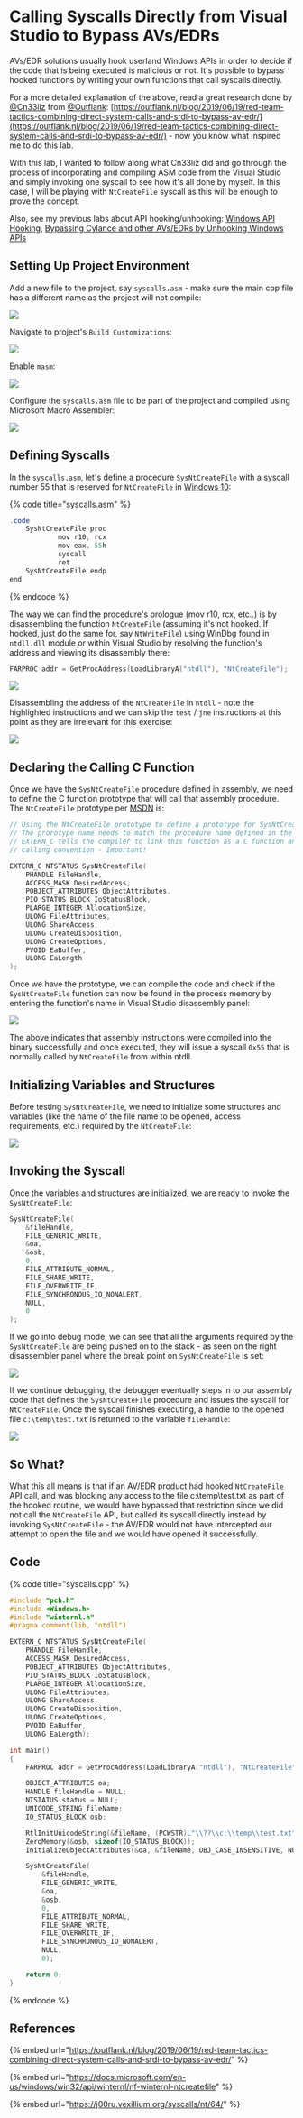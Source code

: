 # Calling Syscalls Directly from Visual Studio to Bypass AVs/EDRs

AVs/EDR solutions usually hook userland Windows APIs in order to decide if the code that is being executed is malicious or not. It's possible to bypass hooked functions by writing your own functions that call syscalls directly.

For a more detailed explanation of the above, read a great research done by [@Cn33liz](https://twitter.com/Cneelis) from [@Outflank](https://twitter.com/OutflankNL): [https://outflank.nl/blog/2019/06/19/red-team-tactics-combining-direct-system-calls-and-srdi-to-bypass-av-edr/](https://outflank.nl/blog/2019/06/19/red-team-tactics-combining-direct-system-calls-and-srdi-to-bypass-av-edr/) - now you know what inspired me to do this lab.

With this lab, I wanted to follow along what Cn33liz did and go through the process of incorporating and compiling ASM code from the Visual Studio and simply invoking one syscall to see how it's all done by myself. In this case, I will be playing with `NtCreateFile` syscall as this will be enough to prove the concept.

Also, see my previous labs about API hooking/unhooking: [Windows API Hooking](../code-injection-process-injection/how-to-hook-windows-api-using-c++.md), [Bypassing Cylance and other AVs/EDRs by Unhooking Windows APIs](bypassing-cylance-and-other-avs-edrs-by-unhooking-windows-apis.md)

## Setting Up Project Environment

Add a new file to the project, say `syscalls.asm` - make sure the main cpp file has a different name as the project will not compile:

![](<../../.gitbook/assets/image (3).png>)

Navigate to project's `Build Customizations`:

![](<../../.gitbook/assets/image (7).png>)

Enable `masm`:

![](<../../.gitbook/assets/image (5).png>)

Configure the `syscalls.asm` file to be part of the project and compiled using Microsoft Macro Assembler:

![](<../../.gitbook/assets/image (8).png>)

## Defining Syscalls

In the `syscalls.asm`, let's define a procedure `SysNtCreateFile` with a syscall number 55 that is reserved for `NtCreateFile` in [Windows 10](https://j00ru.vexillium.org/syscalls/nt/64/):

{% code title="syscalls.asm" %}
```csharp
.code
	SysNtCreateFile proc
			mov r10, rcx
			mov eax, 55h
			syscall
			ret
	SysNtCreateFile endp
end
```
{% endcode %}

The way we can find the procedure's prologue (mov r10, rcx, etc..) is by disassembling the function `NtCreateFile` (assuming it's not hooked. If hooked, just do the same for, say `NtWriteFile`) using WinDbg found in `ntdll.dll` module or within Visual Studio by resolving the function's address and viewing its disassembly there:

```cpp
FARPROC addr = GetProcAddress(LoadLibraryA("ntdll"), "NtCreateFile");
```

![](<../../.gitbook/assets/image (9).png>)

Disassembling the address of the `NtCreateFile` in `ntdll` - note the highlighted instructions and we can skip the `test` / `jne` instructions at this point as they are irrelevant for this exercise:

![](<../../.gitbook/assets/image (10).png>)

## Declaring the Calling C Function

Once we have the `SysNtCreateFile` procedure defined in assembly, we need to define the C function prototype that will call that assembly procedure. The `NtCreateFile` prototype per [MSDN](https://docs.microsoft.com/en-us/windows/win32/api/winternl/nf-winternl-ntcreatefile) is:

```cpp
// Using the NtCreateFile prototype to define a prototype for SysNtCreateFile.
// The prorotype name needs to match the procedure name defined in the syscalls.asm
// EXTERN_C tells the compiler to link this function as a C function and use stdcall
// calling convention - Important!

EXTERN_C NTSTATUS SysNtCreateFile(
	PHANDLE FileHandle,
	ACCESS_MASK DesiredAccess,
	POBJECT_ATTRIBUTES ObjectAttributes,
	PIO_STATUS_BLOCK IoStatusBlock,
	PLARGE_INTEGER AllocationSize,
	ULONG FileAttributes,
	ULONG ShareAccess,
	ULONG CreateDisposition,
	ULONG CreateOptions,
	PVOID EaBuffer,
	ULONG EaLength
);
```

Once we have the prototype, we can compile the code and check if the `SysNtCreateFile` function can now be found in the process memory by entering the function's name in Visual Studio disassembly panel:

![](<../../.gitbook/assets/image (11).png>)

The above indicates that assembly instructions were compiled into the binary successfully and once executed, they will issue a syscall `0x55` that is normally called by `NtCreateFile` from within ntdll.

## Initializing Variables and Structures

Before testing `SysNtCreateFile`, we need to initialize some structures and variables (like the name of the file name to be opened, access requirements, etc.) required by the `NtCreateFile`:

![](<../../.gitbook/assets/image (12).png>)

## Invoking the Syscall

Once the variables and structures are initialized, we are ready to invoke the `SysNtCreateFile`:

```cpp
SysNtCreateFile(
	&fileHandle,
	FILE_GENERIC_WRITE,
	&oa,
	&osb,
	0,
	FILE_ATTRIBUTE_NORMAL,
	FILE_SHARE_WRITE,
	FILE_OVERWRITE_IF,
	FILE_SYNCHRONOUS_IO_NONALERT,
	NULL,
	0
);
```

If we go into debug mode, we can see that all the arguments required by the `SysNtCreateFile` are being pushed on to the stack - as seen on the right disassembler panel where the break point on `SysNtCreateFile` is set:

![](<../../.gitbook/assets/image (13).png>)

If we continue debugging, the debugger eventually steps in to our assembly code that defines the `SysNtCreateFile` procedure and issues the syscall for `NtCreateFile`. Once the syscall finishes executing, a handle to the opened file `c:\temp\test.txt` is returned to the variable `fileHandle`:

![](../../.gitbook/assets/syscall-debugging.gif)

## So What?

What this all means is that if an AV/EDR product had hooked `NtCreateFile` API call, and was blocking any access to the file c:\temp\test.txt as part of the hooked routine, we would have bypassed that restriction since we did not call the `NtCreateFile` API, but called its syscall directly instead by invoking `SysNtCreateFile` - the AV/EDR would not have intercepted our attempt to open the file and we would have opened it successfully.

## Code

{% code title="syscalls.cpp" %}
```cpp
#include "pch.h"
#include <Windows.h>
#include "winternl.h"
#pragma comment(lib, "ntdll")

EXTERN_C NTSTATUS SysNtCreateFile(
	PHANDLE FileHandle,
	ACCESS_MASK DesiredAccess,
	POBJECT_ATTRIBUTES ObjectAttributes,
	PIO_STATUS_BLOCK IoStatusBlock,
	PLARGE_INTEGER AllocationSize,
	ULONG FileAttributes,
	ULONG ShareAccess,
	ULONG CreateDisposition,
	ULONG CreateOptions,
	PVOID EaBuffer,
	ULONG EaLength);

int main()
{
	FARPROC addr = GetProcAddress(LoadLibraryA("ntdll"), "NtCreateFile");

	OBJECT_ATTRIBUTES oa;
	HANDLE fileHandle = NULL;
	NTSTATUS status = NULL;
	UNICODE_STRING fileName;
	IO_STATUS_BLOCK osb;

	RtlInitUnicodeString(&fileName, (PCWSTR)L"\\??\\c:\\temp\\test.txt");
	ZeroMemory(&osb, sizeof(IO_STATUS_BLOCK));
	InitializeObjectAttributes(&oa, &fileName, OBJ_CASE_INSENSITIVE, NULL, NULL);

	SysNtCreateFile(
		&fileHandle,
		FILE_GENERIC_WRITE,
		&oa,
		&osb,
		0,
		FILE_ATTRIBUTE_NORMAL,
		FILE_SHARE_WRITE,
		FILE_OVERWRITE_IF,
		FILE_SYNCHRONOUS_IO_NONALERT,
		NULL,
		0);

	return 0;
}
```
{% endcode %}

## References

{% embed url="https://outflank.nl/blog/2019/06/19/red-team-tactics-combining-direct-system-calls-and-srdi-to-bypass-av-edr/" %}

{% embed url="https://docs.microsoft.com/en-us/windows/win32/api/winternl/nf-winternl-ntcreatefile" %}

{% embed url="https://j00ru.vexillium.org/syscalls/nt/64/" %}
